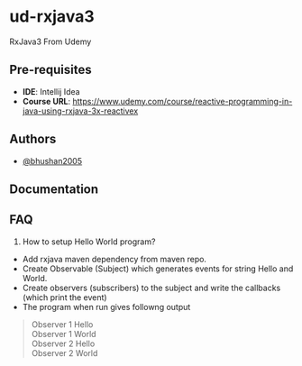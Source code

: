 # ud-rxjava3
RxJava3 From Udemy
## Pre-requisites

- **IDE**: Intellij Idea
- **Course URL**: https://www.udemy.com/course/reactive-programming-in-java-using-rxjava-3x-reactivex


## Authors

- [@bhushan2005](https://www.github.com/bhushan2005)


## Documentation



## FAQ

1. How to setup Hello World program?  
 - Add rxjava maven dependency from maven repo.
 - Create Observable (Subject) which generates events for string Hello and World.
 - Create observers (subscribers) to the subject and write the callbacks (which print the event)
 - The program when run gives followng output

> Observer 1 Hello  
> Observer 1 World  
> Observer 2 Hello  
> Observer 2 World


